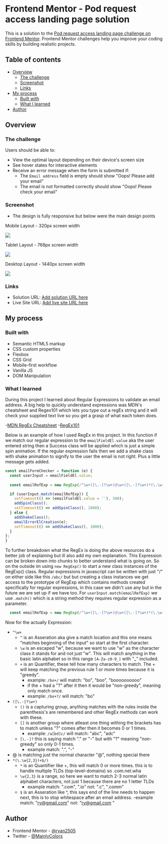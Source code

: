 # Frontend Mentor - Pod request access landing page solution

This is a solution to the [Pod request access landing page challenge on Frontend Mentor](https://www.frontendmentor.io/challenges/pod-request-access-landing-page-eyTmdkLSG). Frontend Mentor challenges help you improve your coding skills by building realistic projects. 

## Table of contents

- [Overview](#overview)
  - [The challenge](#the-challenge)
  - [Screenshot](#screenshot)
  - [Links](#links)
- [My process](#my-process)
  - [Built with](#built-with)
  - [What I learned](#what-i-learned)
- [Author](#author)

## Overview

### The challenge

Users should be able to:

- View the optimal layout depending on their device's screen size
- See hover states for interactive elements
- Receive an error message when the form is submitted if:
  - The `Email address` field is empty should show "Oops! Please add your email"
  - The email is not formatted correctly should show "Oops! Please check your email"

### Screenshot

- The design is fully responsive but below were the main design points

Mobile Layout - 320px screen width

![](./screenshots/mobile-layout.png)


Tablet Layout - 768px screen width

![](./screenshots/tablet-layout.png)


Desktop Layout - 1440px screen width

![](./screenshots/desktop-layout.png)


### Links

- Solution URL: [Add solution URL here](https://your-solution-url.com)
- Live Site URL: [Add live site URL here](https://your-live-site-url.com)

## My process

### Built with

- Semantic HTML5 markup
- CSS custom properties
- Flexbox
- CSS Grid
- Mobile-first workflow
- Vanilla JS
- DOM Manipulation

### What I learned

During this project I learned about Regular Expressions to validate an email address. A big help to quickly understand expressions was MDN's cheatsheet and Regex101 which lets you type out a regEx string and it will check your supplied text live so you get a grasp of what each token does.

  -[MDN RegEx Cheatsheet](https://developer.mozilla.org/en-US/docs/Web/JavaScript/Guide/Regular_Expressions/Cheatsheet)
  -[RegEx101](https://regex101.com/)

Below is an example of how I used RegEx in this project. In this function if we match our regular expression to the `emailFieldEl.value` aka the user entered string then a Success class will be applied which is just a simple spin animation. If the regular expression fails then we add a shake class with shake animation to signify to the user the email is not right. Plus a little message gets added.

```js
const emailFormChecker = function (e) {
  const userInput = emailFieldEl.value;
  
  const emailRefExp = new RegExp(/^\w+([\.-]?\w+)@\w+([\.-]?\w+)*(\.\w{2,3})+$/);

  if (userInput.match(emailRefExp)) {
    setTimeout(() => (emailFieldEl.value = ''), 500);
    addSpinClass();
    setTimeout(() => addSpinClass(), 1000);
  } else {
    addShakeClass();
    emailErrorElCreation(e);
    setTimeout(() => addShakeClass(), 1000);
  }
};
}
```

To further breakdown what the RegEx is doing the above resources do a better job of explaining but ill also add my own explanation.
This Expression can be broken down into chunks to better understand what is going on. So on the outside im using `new RegExp()` to start a new class instances of the RegExp() class. Regular expressions in javascript can be written with just "/" on either side like this `/abc/` but but creating a class instances we get access to the prototype of RegExp which contains methods created specifically for regular expressions, in this case we didn't use any but in the future we are set up if we have too. For `userInput.match(emailRefExp)` we use `.match()` which is a string method they requires regular expression as a parameter.

```js
  const emailRefExp = new RegExp(/^\w+([\.-]?\w+)@\w+([\.-]?\w+)*(\.\w{2,3})+$/);
```
Now for the actually Expression:
  - `^\w+`  
    - `^` is an Asseration aka give a match location and this one means "matches beginning of the input" so start at the first character.
    - `\w` is an escaped "w", because we want to use "w" as the character class it stands for and not just "w". This will match anything in the basic latin alphabet 
        so in this range `[A-Za-z0-9_]` with "_" included.
    - `+` is an Quantifier, these tell how many characters to match. The + will keep matching the previous rule 1 or more times because it is "greedy".
        - example: `/bo+/` will match: "bo", "boo", "boooooooooo"
        - if the + had a "?" after it then it would be "non-greedy", meaning only match once.
        - example: `/bo+?/` will match: "bo"
  - `([\.-]?\w+)`
    - `()` is a capturing group, anything matches with the rules inside the parenthesis's are remembered and other RegEx methods can work with these.
    - `[]` is another group where atleast one thing withing the brackets has to match unless "?" comes after then it becomes 0 or 1 times.
        - example: `/a[bd]c/` will match: "abc", "adc"
    - `[\.-]?` this is saying match "." or "-" but with "?" meaning "non-greedy" so only 0-1 times.
        - example match: ".", "-"
  - @ is matching just the normal character "@", nothing special there
  - `*(\.\w{2,3})+$/)`
      - `*` is an Quantifier like +, this will match 0 or more times. this is to handle multiple TLDs (top-level-domains) so .com.net.wha
      - `\w{2,3}` is a range, so here we want to match 2-3 normal latin alphabet characters, not just 1 because there are no 1 letter TLDs
          - example match: ".com", ".io" not: ".c", ".comm"
      - `$` is an Asseration like ^, this says end of the line needs to happen next, this is to stop whitespace after an email address.
          -example match: "ry@gmail.com" not: "ry@gmail.com    "


## Author

- Frontend Mentor - [@ryan2505](https://www.frontendmentor.io/profile/yourusername)
- Twitter - [@MainlyColors](https://www.twitter.com/mainlycolors)



